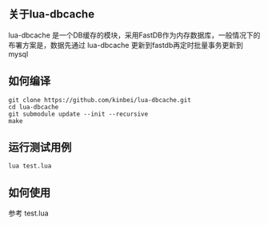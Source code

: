 ## 关于lua-dbcache

lua-dbcache 是一个DB缓存的模块，采用FastDB作为内存数据库，一般情况下的布署方案是，数据先通过 lua-dbcache 更新到fastdb再定时批量事务更新到mysql

## 如何编译

```
git clone https://github.com/kinbei/lua-dbcache.git
cd lua-dbcache
git submodule update --init --recursive
make
```

## 运行测试用例

```
lua test.lua
```

## 如何使用

参考 test.lua 
